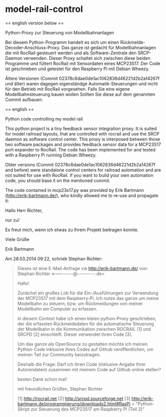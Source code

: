model-rail-control
==================

== english version below ==

Python-Proxy zur Steuerung von Modellbahnanlagen

Bei diesem Python-Programm handelt es sich um einen Rückmelde-Decoder-Anschluss-Proxy.
Das ganze ist gedacht für Modellbahnanlagen die mit RocRail gesteuert werden und als Software-Zentrale den SRCP-Daemon verwenden.
Dieser Proxy schaltet sich zwischen diese beiden Programme und füttert RocRail mit Sensordaten eines MCP23S17.
Der Code ist geschrieben und getestet für den Raspberry Pi mit Debian Wheezy.

Ältere Versionen (Commit 02378c6dae0de1ac1062836d46221d2b2a14267f und älter) waren dagegen eigenständge Automatik-Steuerungen und nicht für den Betrieb mit RocRail vorgesehen.
Falls Sie eine eigene Modellbahnsteuerung bauen wollen Sollten Sie diese auf dem genannten Commit aufbauen.

== english ==

Python code controlling my model rail

This python project is a tiny feedback sensor integration proxy.
It is suited for model railroad layouts, that are controlled with rocrail and use the SRCP daemon as software control center.
This proxy is interposed between those two software packages and provides feedback sensor data for a MCP23S17 port expander to RocRail. 
The code has been implemented for and tested with a Raspberry Pi running Debian Wheezy.

Older versions (Commit 02378c6dae0de1ac1062836d46221d2b2a14267f and before) were standalone control centers for railroad automation and are not suited for use with RocRail.
If you want to build your own automation code, you should base it on the mentioned commit.




The code contained in mcp23s17.py was provided by Erik Bartmann (http://erik-bartmann.de/), who kindly allowed me to re-use and propagate it:

Hallo Herr Richter,

nur zu!

Es freut mich, wenn ich etwas zu Ihrem Projekt beitragen konnte.

Viele Grüße

Erik Bartmann

Am 28.03.2014 09:22, schrieb Stephan Richter:
> Dieses ist eine E-Mail-Anfrage via http://erik-bartmann.de/ von:
> Stephan Richter <--------@---------.de>
>
> Hallo!
>
> Zunächst ein großes Lob für die Ein-/Ausführungen zur Verwendung der MCP23S17 mit dem Raspberry-Pi. Ich nutze das ganze um meine Modellbahn zu steuern, bzw. um Rückmeldungen von meiner Modellbahn am Computer zu erfassen.
>
> In diesem Context habe ich einen kleien python-Proxy geschrieben, der die erfassten Rückmeldedaten für die automatische Steuerung der Modellbahn in die Kommunikation zwischen ROCRAIL [1] und SRCPD [2] einschleift. Dieser verwendet ihren Code [3].
>
> Um das ganze als OpenSource zu gestalten möchte ich meinen Python-Code inklusive ihres Codes auf Github veröffentlichen, um meinen Teil zur Community beizutragen.
>
> Deshalb die Frage: Darf ich ihren Code (inklusive Angabe Ihrer Autorendaten) zusammen mit meinem Code auf Github online stellen?
>
> besten Dank schon mal!
>
>
> mit freundlichen Grüßen,
> Stephan Richter
>
> [1] http://rocrail.net
> [2] http://srcpd.sourceforge.net
> [3] http://erik-bartmann.de/programmierung/downloads2.html#RasPi > "Python-Skript zur Steuerung des MCP23S17 am Raspberry Pi (Teil 2)"
>
>

